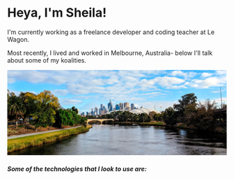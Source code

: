 <h1 class="text-center"> Heya, I'm Sheila! </h1>

 
<p>I'm currently working as a freelance developer and coding teacher at Le Wagon.</p>

<p>Most recently, I lived and worked in Melbourne, Australia- below I'll talk about some of my koalities.</p>

<img src="images/melbourne.jpg">

<h5>Some of the technologies that I look to use are: </h5>


<!--
**sheesh19/sheesh19** is a ✨ _special_ ✨ repository because its `README.md` (this file) appears on your GitHub profile.

Here are some ideas to get you started:

- 🔭 I’m currently working on ...
- 🌱 I’m currently learning ...
- 👯 I’m looking to collaborate on ...
- 🤔 I’m looking for help with ...
- 💬 Ask me about ...
- 📫 How to reach me: ...
- 😄 Pronouns: ...
- ⚡ Fun fact: ...
-->
